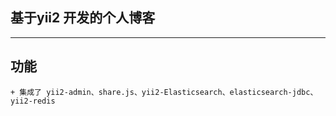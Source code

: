 
## 基于yii2 开发的个人博客 
---

## 功能

	+ 集成了 yii2-admin、share.js、yii2-Elasticsearch、elasticsearch-jdbc、yii2-redis
